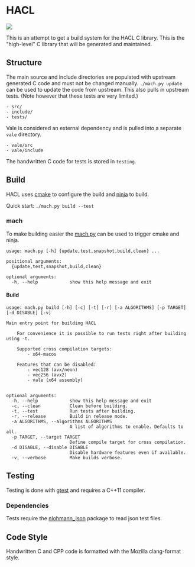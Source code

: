 # HACL

![][status]

This is an attempt to get a build system for the HACL C library.
This is the "high-level" C library that will be generated and maintained.

## Structure

The main source and include directories are populated with upstream generated
C code and must not be changed manually.
`./mach.py update` can be used to update the code from upstream.
This also pulls in upstream tests.
(Note however that these tests are very limited.)

```
- src/
- include/
- tests/
```

Vale is considered an external dependency and is pulled into a separate `vale` directory.

```
- vale/src
- vale/include
```

The handwritten C code for tests is stored in `testing`.

## Build

HACL uses [cmake] to configure the build and [ninja] to build.

Quick start: `./mach.py build --test`

### mach

To make building easier the [mach.py] can be used to trigger cmake and ninja.

```
usage: mach.py [-h] {update,test,snapshot,build,clean} ...

positional arguments:
  {update,test,snapshot,build,clean}

optional arguments:
  -h, --help            show this help message and exit
```

#### Build

```
usage: mach.py build [-h] [-c] [-t] [-r] [-a ALGORITHMS] [-p TARGET] [-d DISABLE] [-v]

Main entry point for building HACL

    For convenience it is possible to run tests right after building using -t.

    Supported cross compilation targets:
        - x64-macos

    Features that can be disabled:
        - vec128 (avx/neon)
        - vec256 (avx2)
        - vale (x64 assembly)


optional arguments:
  -h, --help            show this help message and exit
  -c, --clean           Clean before building.
  -t, --test            Run tests after building.
  -r, --release         Build in release mode.
  -a ALGORITHMS, --algorithms ALGORITHMS
                        A list of algorithms to enable. Defaults to all.
  -p TARGET, --target TARGET
                        Define compile target for cross compilation.
  -d DISABLE, --disable DISABLE
                        Disable hardware features even if available.
  -v, --verbose         Make builds verbose.
```

## Testing

Testing is done with [gtest] and requires a C++11 compiler.

### Dependencies
Tests require the [nlohmann_json] package to read json test files.

## Code Style
Handwritten C and CPP code is formatted with the Mozilla clang-format style.

[cmake]: https://cmake.org/
[ninja]: https://ninja-build.org/
[mach.py]: ./mach.py
[gtest]: https://google.github.io/googletest/
[nlohmann_json]: https://github.com/nlohmann/json
[status]: https://img.shields.io/badge/status-experimental-red.svg?style=for-the-badge
